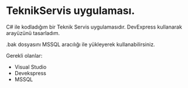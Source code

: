 # TeknikServis uygulaması.
 C# ile kodladığım bir Teknik Servis uygulamasıdır. 
 DevExpress kullanarak arayüzünü tasarladım.
 
.bak dosyasını MSSQL aracılığı ile yükleyerek kullanabilirsiniz. 

Gerekli olanlar:
- Visual Studio 
- Devekspress
- MSSQL

